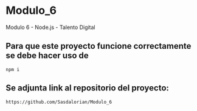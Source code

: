 # Modulo_6
Modulo 6 - Node.js - Talento Digital


## Para que este proyecto funcione correctamente se debe hacer uso de 
```npm i```

## Se adjunta link al repositorio del proyecto:
```https://github.com/Sasdalorian/Modulo_6```

